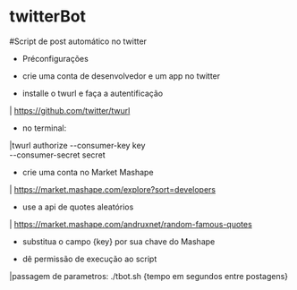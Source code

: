 # twitterBot 
#Script de post automático no twitter

- Préconfigurações

* crie uma conta de desenvolvedor e um app no twitter

* installe o twurl e faça a autentificação 

| https://github.com/twitter/twurl

* no terminal: 

|twurl authorize --consumer-key key       \
                --consumer-secret secret

* crie uma conta no Market Mashape

| https://market.mashape.com/explore?sort=developers

* use a api de quotes aleatórios 

| https://market.mashape.com/andruxnet/random-famous-quotes

* substitua o campo {key} por sua chave do Mashape

* dê permissão de execução ao script

|passagem de parametros:  ./tbot.sh {tempo em segundos entre postagens}

